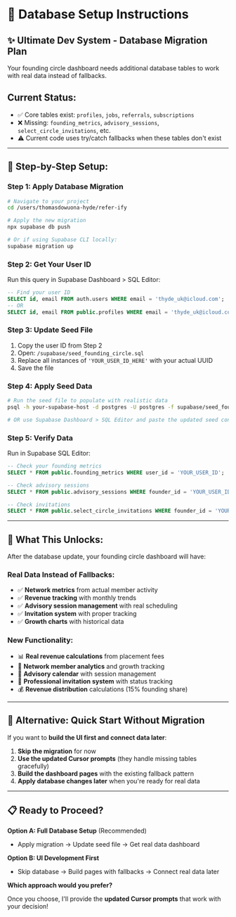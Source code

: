 # 🔧 Database Setup Instructions

## ✨ **Ultimate Dev System - Database Migration Plan**

Your founding circle dashboard needs additional database tables to work with real data instead of fallbacks.

## **Current Status:**
- ✅ Core tables exist: `profiles`, `jobs`, `referrals`, `subscriptions`
- ❌ Missing: `founding_metrics`, `advisory_sessions`, `select_circle_invitations`, etc.
- ⚠️ Current code uses try/catch fallbacks when these tables don't exist

---

## **🚀 Step-by-Step Setup:**

### **Step 1: Apply Database Migration**
```bash
# Navigate to your project
cd /users/thomasdowuona-hyde/refer-ify

# Apply the new migration
npx supabase db push

# Or if using Supabase CLI locally:
supabase migration up
```

### **Step 2: Get Your User ID**
Run this query in Supabase Dashboard > SQL Editor:
```sql
-- Find your user ID
SELECT id, email FROM auth.users WHERE email = 'thyde_uk@icloud.com';
-- OR
SELECT id, email FROM public.profiles WHERE email = 'thyde_uk@icloud.com';
```

### **Step 3: Update Seed File**
1. Copy the user ID from Step 2
2. Open: `/supabase/seed_founding_circle.sql`
3. Replace all instances of `'YOUR_USER_ID_HERE'` with your actual UUID
4. Save the file

### **Step 4: Apply Seed Data**
```bash
# Run the seed file to populate with realistic data
psql -h your-supabase-host -d postgres -U postgres -f supabase/seed_founding_circle.sql

# OR use Supabase Dashboard > SQL Editor and paste the updated seed content
```

### **Step 5: Verify Data**
Run in Supabase SQL Editor:
```sql
-- Check your founding metrics
SELECT * FROM public.founding_metrics WHERE user_id = 'YOUR_USER_ID';

-- Check advisory sessions
SELECT * FROM public.advisory_sessions WHERE founder_id = 'YOUR_USER_ID';

-- Check invitations
SELECT * FROM public.select_circle_invitations WHERE founder_id = 'YOUR_USER_ID';
```

---

## **🎯 What This Unlocks:**

After the database update, your founding circle dashboard will have:

### **Real Data Instead of Fallbacks:**
- ✅ **Network metrics** from actual member activity
- ✅ **Revenue tracking** with monthly trends
- ✅ **Advisory session management** with real scheduling
- ✅ **Invitation system** with proper tracking
- ✅ **Growth charts** with historical data

### **New Functionality:**
- 📊 **Real revenue calculations** from placement fees
- 👥 **Network member analytics** and growth tracking  
- 📅 **Advisory calendar** with session management
- 📧 **Professional invitation system** with status tracking
- 💰 **Revenue distribution** calculations (15% founding share)

---

## **🔧 Alternative: Quick Start Without Migration**

If you want to **build the UI first and connect data later**:

1. **Skip the migration** for now
2. **Use the updated Cursor prompts** (they handle missing tables gracefully)
3. **Build the dashboard pages** with the existing fallback pattern
4. **Apply database changes later** when you're ready for real data

---

## **📋 Ready to Proceed?**

**Option A: Full Database Setup** (Recommended)
- Apply migration → Update seed file → Get real data dashboard

**Option B: UI Development First**  
- Skip database → Build pages with fallbacks → Connect real data later

**Which approach would you prefer?**

Once you choose, I'll provide the **updated Cursor prompts** that work with your decision!
